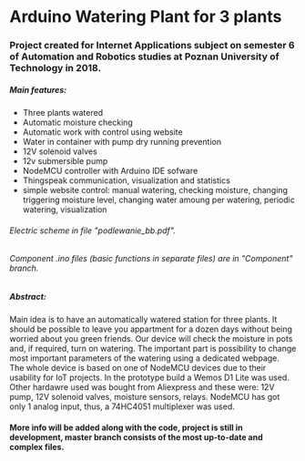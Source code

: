 # Arduino Watering Plant for 3 plants  
### Project created for Internet Applications subject on semester 6 of Automation and Robotics studies at Poznan University of Technology in 2018.  

  
##### Main features:
  * Three plants watered  
  * Automatic moisture checking  
  * Automatic work with control using website  
  * Water in container with pump dry running prevention  
  * 12V solenoid valves  
  * 12v submersible pump  
  * NodeMCU controller with Arduino IDE sofware  
  * Thingspeak communication, visualization and statistics
  * simple website control: manual watering, checking moisture, changing triggering moisture level, changing water amoung per watering, periodic watering, visualization  

###### Electric scheme in file "podlewanie_bb.pdf".
###### Component .ino files (basic functions in separate files) are in "Component" branch.
  
##### Abstract:  
Main idea is to have an automatically watered station for three plants. It should be possible to leave you appartment for a dozen days without being worried about you green friends. Our device will check the moisture in pots and, if required, turn on watering. The important part is possibility to change most important parameters of the watering using a dedicated webpage.  
The whole device is based on one of NodeMCU devices due to their usability for IoT projects. In the prototype build a Wemos D1 Lite was used. Other hardawre used was bought from Aliexpress and these were: 12V pump, 12V solenoid valves, moisture sensors, relays. NodeMCU has got only 1 analog input, thus, a 74HC4051 multiplexer was used.  
#### More info will be added along with the code, project is still in development, master branch consists of the most up-to-date and complex files.
